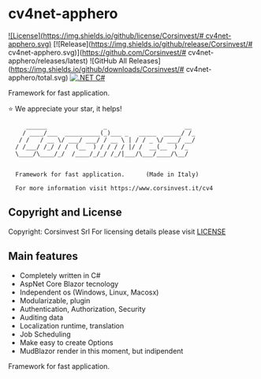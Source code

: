 # cv4net-apphero

[![License](https://img.shields.io/github/license/Corsinvest/# cv4net-apphero.svg)](LICENSE.md) [![Release](https://img.shields.io/github/release/Corsinvest/# cv4net-apphero.svg)](https://github.com/Corsinvest/# cv4net-apphero/releases/latest) ![GitHub All Releases](https://img.shields.io/github/downloads/Corsinvest/# cv4net-apphero/total.svg)
[![.NET C#](https://img.shields.io/badge/.NET-C%23-blue)](https://docs.microsoft.com/en-us/dotnet/csharp/)

Framework for fast application.

:star:  We appreciate your star, it helps!

```text
     ______                _                      __
    / ____/___  __________(_)___ _   _____  _____/ /_
   / /   / __ \/ ___/ ___/ / __ \ | / / _ \/ ___/ __/
  / /___/ /_/ / /  (__  ) / / / / |/ /  __(__  ) /_
  \____/\____/_/  /____/_/_/ /_/|___/\___/____/\__/


  Framework for fast application.      (Made in Italy)

  For more information visit https://www.corsinvest.it/cv4
```

## Copyright and License

Copyright: Corsinvest Srl
For licensing details please visit [LICENSE](LICENSE)

## Main features

* Completely written in C#
* AspNet Core Blazor tecnology
* Independent os (Windows, Linux, Macosx)
* Modularizable, plugin
* Authentication, Authorization, Security
* Auditing data
* Localization runtime, translation
* Job Scheduling
* Make easy to create Options
* MudBlazor render in this moment, but indipendent

Framework for fast application.